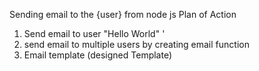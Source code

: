 Sending email to the {user} from node js 
Plan of Action
1. Send email to user "Hello World" '
2. send email to multiple users by creating email function
3. Email template (designed Template)